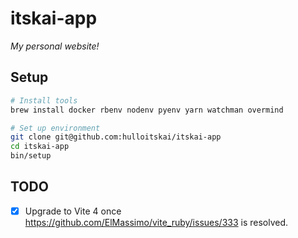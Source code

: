 # itskai-app

_My personal website!_

## Setup

```bash
# Install tools
brew install docker rbenv nodenv pyenv yarn watchman overmind

# Set up environment
git clone git@github.com:hulloitskai/itskai-app
cd itskai-app
bin/setup
```

## TODO

- [x] Upgrade to Vite 4 once https://github.com/ElMassimo/vite_ruby/issues/333
      is resolved.
